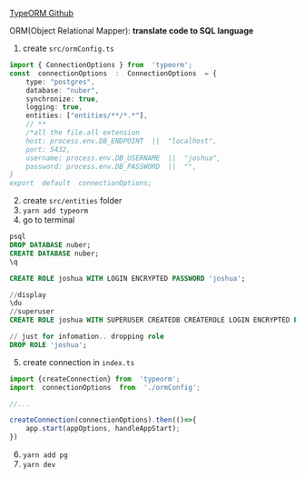 [TypeORM Github](https://github.com/typeorm/typeorm)

ORM(Object Relational Mapper):
**translate code to SQL language**

1. create `src/ormConfig.ts`
```typescript
import { ConnectionOptions } from  'typeorm';
const  connectionOptions  :  ConnectionOptions  = {
	type: "postgres",
	database: "nuber",
	synchronize: true,
	logging: true,
	entities: ["entities/**/*.*"], 
	// **
	/*all the file.all extension
	host: process.env.DB_ENDPOINT  ||  "localhost",
	port: 5432,
	username: process.env.DB_USERNAME  ||  "joshua",
	password: process.env.DB_PASSWORD  ||  "",
}
export  default  connectionOptions;
```
2. create `src/entities` folder
3. `yarn add typeorm`
4. go to terminal
```sql
psql
DROP DATABASE nuber;
CREATE DATABASE nuber;
\q
```
```sql
CREATE ROLE joshua WITH LOGIN ENCRYPTED PASSWORD 'joshua';

//display
\du
//superuser
CREATE ROLE joshua WITH SUPERUSER CREATEDB CREATEROLE LOGIN ENCRYPTED PASSWORD 'joshua';

// just for infomation.. dropping role
DROP ROLE 'joshua';


```

5.  create connection in `index.ts`
```typescript
import {createConnection} from  'typeorm';
import  connectionOptions  from  './ormConfig';

//...

createConnection(connectionOptions).then(()=>{
	app.start(appOptions, handleAppStart);
})
```

6. `yarn add pg`
7. `yarn dev`
<!--stackedit_data:
eyJoaXN0b3J5IjpbMTc3OTE4MzA4OCwxNDYxMjg4MDA3LC0xND
gxMDQ1ODE3LDcwODc4NTY3Nyw4MjM3NjgyMTYsNzU0NDEwMzQ1
LDEyOTE2MzEzMDAsLTE5NjM1MTkxOTUsMTQ4NTgwMTk1MV19
-->